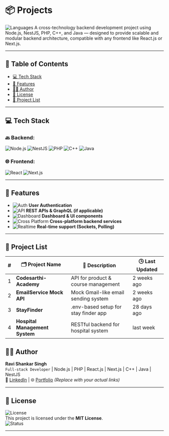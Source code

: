 # 📦 Projects
![Languages](https://img.shields.io/badge/code-MultiLanguage-blue)
A cross-technology backend development project using Node.js, NestJS, PHP, C++, and Java — designed to provide scalable and modular backend architecture, compatible with any frontend like React.js or Next.js.

---

## 📑 Table of Contents

- [💻 Tech Stack](#-tech-stack)
- [📝 Features](#-features)
- [👨‍💻 Author](#-author)
- [📜 License](#-license)
- [🧠 Project List](#-project-list)

---

## 💻 Tech Stack

### 🔙 Backend:
![Node.js](https://img.shields.io/badge/Backend-Node.js-brightgreen)
![NestJS](https://img.shields.io/badge/Backend-NestJS-red)
![PHP](https://img.shields.io/badge/Backend-PHP-blue)
![C++](https://img.shields.io/badge/Backend-C++-orange)
![Java](https://img.shields.io/badge/Backend-Java-lightgrey)

### 🌐 Frontend:
![React](https://img.shields.io/badge/Frontend-React-blue)
![Next.js](https://img.shields.io/badge/Frontend-Next.js-black)

---

## 📝 Features

- ![Auth](https://img.shields.io/badge/Auth-Enabled-brightgreen) **User Authentication**
- ![API](https://img.shields.io/badge/API-REST%20%26%20GraphQL-khaki) **REST APIs & GraphQL (if applicable)**
- ![Dashboard](https://img.shields.io/badge/UI-Dashboard%20Components-blueviolet) **Dashboard & UI components**
- ![Cross Platform](https://img.shields.io/badge/Backend-CrossPlatform-informational) **Cross-platform backend services**
- ![Realtime](https://img.shields.io/badge/Realtime-Sockets%20%26%20Polling-critical) **Real-time support (Sockets, Polling)**

---


##  🧠 Project List

|  # | 🗂 Project Name                | 🔧 Description                       | 🕒 Last Updated |
| -: | ------------------------------ | ------------------------------------ | --------------- |
|  1 | **Codesarthi-Academy**         | API for product & course management  | 2 weeks ago     |
|  2 | **EmailService Mock API**      | Mock Gmail-like email sending system | 2 weeks ago     |
|  3 | **StayFinder**                 | .env-based setup for stay finder app | 28 days ago     |
|  4 | **Hospital Management System** | RESTful backend for hospital system  | last week       |


## 👨‍💻 Author

**Ravi Shankar Singh**  
`Full-stack Developer` | Node.js | PHP | React.js | Next.js | C++ | Java | NestJS  
🔗 [LinkedIn](www.linkedin.com/in/ravishankarsinghsde) | 🌐 [Portfolio](https://your-portfolio-link.com) *(Replace with your actual links)*

---

## 📜 License

![License](https://img.shields.io/badge/License-MIT-yellow)  
This project is licensed under the **MIT License**.  
![Status](https://img.shields.io/badge/Maintained-Yes-success)

---
